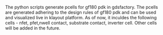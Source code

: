 The python scripts generate pcells for gf180 pdk in gdsfactory. The pcells are generated adhering to the design rules of gf180 pdk and can be used and visualized live in klayout platform. As of now, it inculdes the following cells - nfet, pfet,nwell contact, substrate contact, inverter cell. Other cells will be added in the future.
